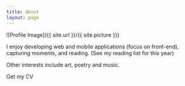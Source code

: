 ```yaml
---
title: About
layout: page
---
```

<style>
a:link {
    text-decoration: none;
}

a:visited {
    text-decoration: none;
}

a:hover {
    text-decoration: none;
}

a:active {
    text-decoration: none;
}
</style>
![Profile Image]({{ site.url }}/{{ site.picture }})

<p>I enjoy developing web and mobile applications (focus on front-end), capturing moments, and reading. <a href="/books">(See my reading list for this year)</a>
</p>
<p>Other interests include art, poetry and music.

<p>
<a href="https://drive.google.com/file/d/1E8-w9lOBE8Ef4mACMdcHb0XUFuHT3JKa/view?usp=sharing" target="_blank">Get my CV</a>
</p>

